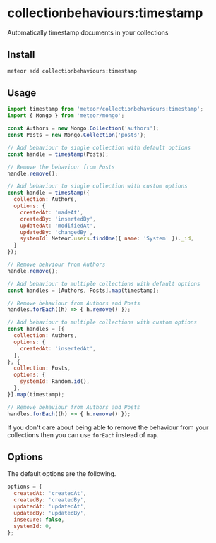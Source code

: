 # collectionbehaviours:timestamp

Automatically timestamp documents in your collections

## Install

```sh
meteor add collectionbehaviours:timestamp
```

## Usage

```js
import timestamp from 'meteor/collectionbehaviours:timestamp';
import { Mongo } from 'meteor/mongo';

const Authors = new Mongo.Collection('authors');
const Posts = new Mongo.Collection('posts');

// Add behaviour to single collection with default options
const handle = timestamp(Posts);

// Remove the behaviour from Posts
handle.remove();

// Add behaviour to single collection with custom options
const handle = timestamp({
  collection: Authors,
  options: {
    createdAt: 'madeAt',
    createdBy: 'insertedBy',
    updatedAt: 'modifiedAt',
    updatedBy: 'changedBy',
    systemId: Meteor.users.findOne({ name: 'System' })._id,
  }
});

// Remove behviour from Authors
handle.remove();

// Add behaviour to multiple collections with default options
const handles = [Authors, Posts].map(timestamp);

// Remove behaviour from Authors and Posts
handles.forEach((h) => { h.remove() });

// Add behaviour to multiple collections with custom options
const handles = [{
  collection: Authors,
  options: {
    createdAt: 'insertedAt',
  },
}, {
  collection: Posts,
  options: {
    systemId: Random.id(),
  },
}].map(timestamp);

// Remove behaviour from Authors and Posts
handles.forEach((h) => { h.remove() });
```

If you don't care about being able to remove the behaviour from your collections then you can use
`forEach` instead of `map`.
## Options

The default options are the following.

```js
options = {
  createdAt: 'createdAt',
  createdBy: 'createdBy',
  updatedAt: 'updatedAt',
  updatedBy: 'updatedBy',
  insecure: false,
  systemId: 0,
};
```
